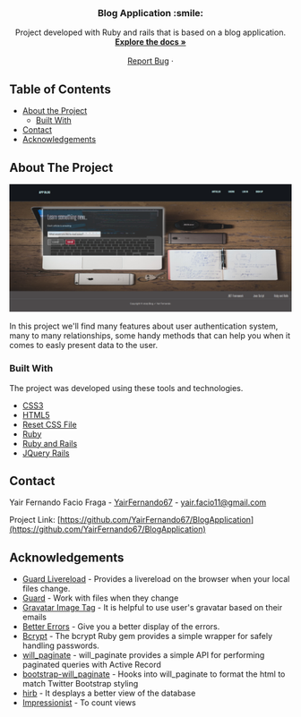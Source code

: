
<!-- PROJECT LOGO -->
<br />
<p align="center">
  <!-- <a href="https://github.com/othneildrew/Best-README-Template">
    <img src="images/logo.png" alt="Logo" width="80" height="80">
  </a> -->

  <h3 align="center">Blog Application :smile:</h3>

  <p align="center">
    Project developed with Ruby and rails that is based on a blog application.
    <br />
    <a href="https://github.com/YairFernando67/BlogApplication"><strong>Explore the docs »</strong></a>
    <br />
    <br />
    <a href="https://github.com/YairFernando67/BlogApplication/issues">Report Bug</a>
    ·
  </p>
</p>



<!-- TABLE OF CONTENTS -->
## Table of Contents

* [About the Project](#about-the-project)
  * [Built With](#built-with)
* [Contact](#contact)
* [Acknowledgements](#acknowledgements)



<!-- ABOUT THE PROJECT -->
## About The Project

![Screenshot Image](app/assets/images/logo.png)

In this project we'll find many features about user authentication system, many to many relationships,
some handy methods that can help you when it comes to easly present data to the user. 

### Built With
The project was developed using these tools and technologies.
* [CSS3](https://developer.mozilla.org/en-US/docs/Web/CSS)
* [HTML5](https://www.w3schools.com/html/)
* [Reset CSS File](https://necolas.github.io/normalize.css/)
* [Ruby](https://www.ruby-lang.org/es/)
* [Ruby and Rails](https://rubyonrails.org/)
* [JQuery Rails](https://github.com/rails/jquery-rails)


<!-- CONTACT -->
## Contact

Yair Fernando Facio Fraga - [YairFernando67](https://github.com/YairFernando67) - yair.facio11@gmail.com  

Project Link: [https://github.com/YairFernando67/BlogApplication](https://github.com/YairFernando67/BlogApplication)



<!-- ACKNOWLEDGEMENTS -->
## Acknowledgements

- [Guard Livereload](https://github.com/guard/guard-livereload) - Provides a livereload on the browser when your local files change.
- [Guard](https://github.com/guard/guard) - Work with files when they change
- [Gravatar Image Tag](https://github.com/mdeering/gravatar_image_tag) - It is helpful to use user's gravatar based on their emails
- [Better Errors](https://github.com/charliesome/better_errors) - Give you a better display of the errors. 
- [Bcrypt](https://github.com/codahale/bcrypt-ruby) - The bcrypt Ruby gem provides a simple wrapper for safely handling passwords.
- [will_paginate](https://github.com/mislav/will_paginate) - will_paginate provides a simple API for performing paginated queries with Active Record
- [bootstrap-will_paginate](https://github.com/yrgoldteeth/bootstrap-will_paginate) - Hooks into will_paginate to format the html to match Twitter Bootstrap styling
- [hirb](http://tagaholic.me/hirb/doc/) - It desplays a better view of the database
- [Impressionist](https://github.com/charlotte-ruby/impressionist) - To count views
